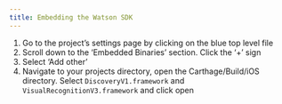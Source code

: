 ```yaml
---
title: Embedding the Watson SDK
---
```


1. Go to the project’s settings page by clicking on the blue top level file
2. Scroll down to the ‘Embedded Binaries’ section. Click the ‘+’ sign
3. Select ‘Add other’
4. Navigate to your projects directory, open the Carthage/Build/iOS directory. Select `DiscoveryV1.framework` and `VisualRecognitionV3.framework` and click open